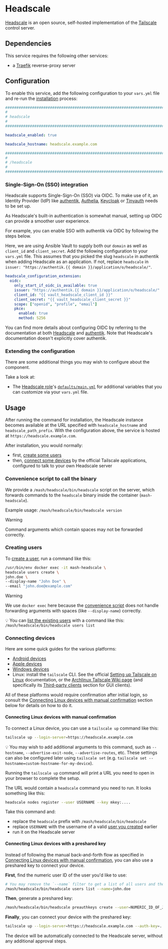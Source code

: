 <!--
SPDX-FileCopyrightText: 2025 Slavi Pantaleev
SPDX-FileCopyrightText: 2025 Suguru Hirahara

SPDX-License-Identifier: AGPL-3.0-or-later
-->

# Headscale

[Headscale](https://headscale.net/) is an open source, self-hosted implementation of the [Tailscale](https://tailscale.com/) control server.


## Dependencies

This service requires the following other services:

- a [Traefik](traefik.md) reverse-proxy server


## Configuration

To enable this service, add the following configuration to your `vars.yml` file and re-run the [installation](../installing.md) process:

```yaml
########################################################################
#                                                                      #
# headscale                                                            #
#                                                                      #
########################################################################

headscale_enabled: true

headscale_hostname: headscale.example.com

########################################################################
#                                                                      #
# /headscale                                                           #
#                                                                      #
########################################################################
```

### Single-Sign-On (SSO) integration

Headscale supports Single-Sign-On (SSO) via OIDC. To make use of it, an Identity Provider (IdP) like [authentik](authentik.md), [Authelia](authelia.md), [Keycloak](keycloak.md) or [Tinyauth](tinyauth.md) needs to be set up.

As Headscale's built-in authentication is somewhat manual, setting up OIDC can provide a smoother user experience.

For example, you can enable SSO with authentik via OIDC by following the steps below.

Here, we are using Ansible Vault to supply both our `domain` as well as `client_id` and `client_secret`. Add the following configuration to your `vars.yml` file. This assumes that you picked the slug `headscale` in authentik when adding Headscale as an application. If not, replace `headscale` in `issuer: "https://authentik.{{ domain }}/application/o/headscale/"`.

```yaml
headscale_configuration_extension:
  oidc:
    only_start_if_oidc_is_available: true
    issuer: "https://authentik.{{ domain }}/application/o/headscale/"
    client_id: "{{ vault_headscale_client_id }}"
    client_secret: "{{ vault_headscale_client_secret }}"
    scope: ["openid", "profile", "email"]
    pkce:
      enabled: true
      method: S256
```

You can find more details about configuring OIDC by referring to the documentation at both [Headscale](https://headscale.net/stable/ref/oidc/?h=oidc) and [authentik](https://integrations.goauthentik.io/networking/headscale/). Note that Headscale's documentation doesn't explicitly cover authentik.

### Extending the configuration

There are some additional things you may wish to configure about the component.

Take a look at:

- The [Headscale role](https://github.com/mother-of-all-self-hosting/ansible-role-headscale/)'s [`defaults/main.yml`](https://github.com/mother-of-all-self-hosting/ansible-role-headscale/blob/main/defaults/main.yml) for additional variables that you can customize via your `vars.yml` file.

## Usage

After running the command for installation, the Headscale instance becomes available at the URL specified with `headscale_hostname` and `headscale_path_prefix`. With the configuration above, the service is hosted at `https://headscale.example.com`.

After installation, you would normally:

- first, [create some users](#creating-users)
- then, [connect some devices](#connecting-devices) by the official Tailscale applications, configured to talk to your own Headscale server

### Convenience script to call the binary

We provide a `/mash/headscale/bin/headscale` script on the server, which forwards commands to the `headscale` binary inside the container (`mash-headscale`).

Example usage: `/mash/headscale/bin/headscale version`

> [!WARNING]
> Command arguments which contain spaces may not be forwarded correctly.

### Creating users

To [create a user](https://headscale.net/stable/usage/getting-started/#create-a-user), run a command like this:

```sh
/usr/bin/env docker exec -it mash-headscale \
headscale users create \
john.doe \
--display-name "John Doe" \
--email "john.doe@example.com"
```

> [!WARNING]
> We use `docker exec` here because the [convenience script](#convenience-script-to-call-the-binary) does not handle forwarding arguments with spaces (like `--display-name`) correctly.

💡 You can [list the existing users](https://headscale.net/stable/usage/getting-started/#list-existing-users) with a command like this: `/mash/headscale/bin/headscale users list`

### Connecting devices

Here are some quick guides for the various platforms:

- [Android devices](https://headscale.net/stable/usage/connect/android/)
- [Apple devices](https://headscale.net/stable/usage/connect/apple/)
- [Windows devices](https://headscale.net/stable/usage/connect/windows/)
- Linux: install the `tailscale` CLI. See the official [Setting up Tailscale on Linux](https://tailscale.com/kb/1031/install-linux) documentation, or the [Archlinux Tailscale Wiki page](https://wiki.archlinux.org/title/Tailscale) (and specifically its [Third-party clients](https://wiki.archlinux.org/title/Tailscale#Third-party_clients) section for GUI clients).

All of these platforms would require confirmation after initial login, so consult the [Connecting Linux devices with manual confirmation](#connecting-linux-devices-with-manual-confirmation) section below for details on how to do it.

#### Connecting Linux devices with manual confirmation

To connect a Linux device, you can use a `tailscale up` command like this:

```sh
tailscale up --login-server=https://headscale.example.com
```

💡 You may wish to add additional arguments to this command, such as `--hostname`, `--advertise-exit-node`, `--advertise-routes`, etc. These settings can also be configured later using `tailscale set` (e.g. `tailscale set --hostname=custom-hostname-for-my-device`).

Running the `tailscale up` command will print a URL you need to open in your browser to complete the setup.

The URL would contain a `headscale` command you need to run. It looks something like this:

```sh
headscale nodes register --user USERNAME --key mkey:....
```

Take this command and:

- replace the `headscale` prefix with `/mash/headscale/bin/headscale`
- replace `USERNAME` with the username of a valid [user you created](#creating-users) earlier
- run it on the Headscale server

#### Connecting Linux devices with a preshared key

Instead of following the manual back-and-forth flow as specified in [Connecting Linux devices with manual confirmation](#connecting-linux-devices-with-manual-confirmation), you can also use a preshared key to connect your device.

**First**, find the numeric user ID of the user you'd like to use:

```sh
# You may remove the `--name` filter to get a list of all users and their IDs.
/mash/headscale/bin/headscale users list --name=john.doe
```

**Then**, generate a preshared key:

```sh
/mash/headscale/bin/headscale preauthkeys create --user=NUMERIC_ID_OF_JOHN_DOE
```

**Finally**, you can connect your device with the preshared key:

```sh
tailscale up --login-server=https://headscale.example.com --auth-key=...
```

The device will be automatically connected to the Headscale server, without any additional approval steps.
